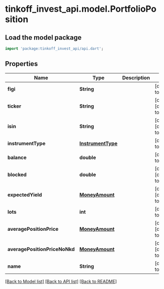 # tinkoff_invest_api.model.PortfolioPosition

## Load the model package
```dart
import 'package:tinkoff_invest_api/api.dart';
```

## Properties
Name | Type | Description | Notes
------------ | ------------- | ------------- | -------------
**figi** | **String** |  | [default to null]
**ticker** | **String** |  | [optional] [default to null]
**isin** | **String** |  | [optional] [default to null]
**instrumentType** | [**InstrumentType**](InstrumentType.md) |  | [default to null]
**balance** | **double** |  | [default to null]
**blocked** | **double** |  | [optional] [default to null]
**expectedYield** | [**MoneyAmount**](MoneyAmount.md) |  | [optional] [default to null]
**lots** | **int** |  | [default to null]
**averagePositionPrice** | [**MoneyAmount**](MoneyAmount.md) |  | [optional] [default to null]
**averagePositionPriceNoNkd** | [**MoneyAmount**](MoneyAmount.md) |  | [optional] [default to null]
**name** | **String** |  | [default to null]

[[Back to Model list]](../README.md#documentation-for-models) [[Back to API list]](../README.md#documentation-for-api-endpoints) [[Back to README]](../README.md)


